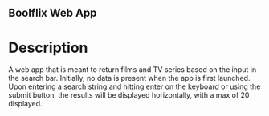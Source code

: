 ## Boolflix Web App

# Description

A web app that is meant to return films and TV series based on the input in the search bar. Initially, no data is present when the app is first launched. Upon entering a search string and hitting enter on the keyboard or using the submit button, the results will be displayed horizontally, with a max of 20 displayed.

